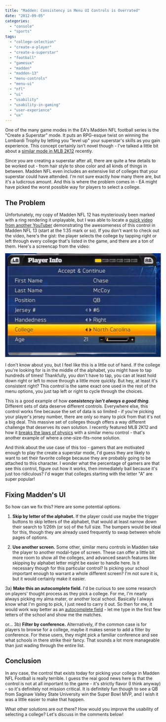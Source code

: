 ```yaml
---
title: "Madden: Consistency in Menu UI Controls is Overrated"
date: "2012-09-05"
categories: 
  - "console"
  - "sports"
tags: 
  - "college-selection"
  - "create-a-player"
  - "create-a-superstar"
  - "football"
  - "gamesux"
  - "madden"
  - "madden-13"
  - "menu-controls"
  - "menu-ui"
  - "nfl"
  - "ui"
  - "usability"
  - "usability-in-gaming"
  - "user-experience"
  - "ux"
---
```


One of the many game modes in the EA's Madden NFL football series is the "Create a Superstar" mode. It puts an RPG-esque twist on winning the Lombardi Trophy by letting you "level up" your superstar's skills as you gain experience. This concept certainly isn't novel though - I've talked a little bit about a [similar mode in MLB 2K12](http://www.thatgamesux.com/mlb-2k12-can-i-get-some-animations-during-player-creation/ "MLB 2K12: Can I Get Some Animations in Player Creation?") recently.

Since you are creating a superstar after all, there are quite a few details to be worked out - from hair style to shoe color and all kinds of things in between. Madden NFL even includes an extensive list of colleges that your superstar could have attended. I'm not sure exactly how many there are, but it's a ludicrous amount. And this is where the problem comes in - EA might have picked the worst possible way for players to select a college.

## The Problem

Unfortunately, my copy of Madden NFL 12 has mysteriously been marked with a ring rendering it unplayable, but I was able to locate a [quick video from another YouTuber](http://youtu.be/44UfhrdiwnM?t=1m36s) demonstrating the awesomeness of this control in Madden NFL 13 (start at the 1:35 mark or so). If you don't want to check out the video, here's the gist: the player selects the college by tapping right or left through every college that's listed in the game, and there are a ton of them. Here's a screencap from the video:

![](images/madden-college-picker.jpg "madden college picker")

I don't know about you, but I feel like this is a little out of hand. If the college you're looking for is in the middle of the alphabet, you might have to tap hundreds of times! Thankfully, you don't have to tap, you can at least hold down right or left to move through a little more quickly. But hey, at least it's consistent right? This control is the same exact one used in the rest of the menu options, you just tap left or right to cycle through the choices.

This is a good example of how **_consistency isn't always a good thing_**. Different sets of data deserve different controls. Everywhere else, this control works fine because the set of data is so limited - if you're picking your player's jersey number, there are only so many to pick from that it's not a big deal. This massive set of colleges though offers a way different challenge that deserves its own solution. I recently featured MLB 2K12 and how it [breaks the laws of physics](http://www.thatgamesux.com/breaking-the-laws-of-physics-with-menus-in-mlb-2k12/ "Breaking the Laws of Physics with Menus in MLB 2K12") with a similar menu control - that's another example of where a one-size-fits-none solution.

And think about the use case of this too - gamers that are motivated enough to play the create a superstar mode, I'd guess they are likely to want to set their favorite college because they are probably going to be attached to this character. I wonder what the percentage of gamers are that see this control, figure out how it works, then immediately bail because it's just too ridiculous? I'd wager that colleges starting with the letter "A" are super popular!

## Fixing Madden's UI

So how can we fix this? Here are some potential options.

1) **Skip by letter of the alphabet.** If the player could use maybe the trigger buttons to skip letters of the alphabet, that would at least narrow down their search to 1/26th (or so) of the full size. The bumpers would be ideal for this, though they are already used frequently to swap between whole pages of options.

2) **Use another screen.** Some other, similar menu controls in Madden take the player to another modal-type of screen. These can offer a little bit more room to show all the colleges, and advanced search features like skipping by alphabet letter might be easier to handle here. Is it necessary though for this particular control? Is picking your school important enough to warrant a whole different screen? I'm not sure it is, but it would certainly make it easier.

3a) **Make this an autocomplete field.** I'd be curious to see some research on players' thought process as they pick a college. For me, I'm nearly always picking my alma mater, or another local school. Basically I always know what I'm going to pick, I just need to carry it out. So then for me, it would work way better as an [autocomplete field](http://patternry.com/p=autocomplete/) - let me type in the first few letters of the school and show me the matches.

or... 3b) **Filter by conference.** Alternatively, if the common case is for players to browse for a college, maybe it makes sense to add a filter by conference. For these users, they might pick a familiar conference and see what schools in there strike their fancy. That sounds a lot more manageable than just wading through the entire list.

## Conclusion

In any case, the control that exists today for picking your college in Madden NFL Football is really terrible. I guess the real good news here is that the control is not at all important to the game - it's strictly flavor (I think anyway) - so it's definitely not mission critical. It is definitely fun though to see a QB from Saginaw Valley State University win the Super Bowl MVP, and I wish it was a little easier to make that happen.

What other solutions are out there? How would you improve the usability of selecting a college? Let's discuss in the comments below!
